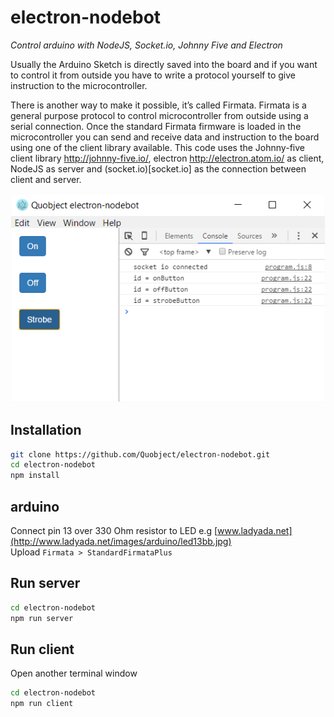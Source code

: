 ﻿# electron-nodebot


*Control arduino with NodeJS, Socket.io, Johnny Five and Electron*

Usually the Arduino Sketch is directly saved into the board and if you want to control it from outside you have to write a protocol yourself to give instruction to the microcontroller.

There is another way to make it possible, it’s called Firmata. Firmata is a general purpose protocol to control microcontroller from outside using a serial connection.
Once the standard Firmata firmware is loaded in the microcontroller you can send and receive data and instruction to the board using one of the client library available.
This code uses the Johnny-five client library http://johnny-five.io/, electron http://electron.atom.io/ as client, NodeJS as server and (socket.io)[socket.io] as the connection between client and server.

![Client](./images/client.png)

## Installation
```bash
git clone https://github.com/Quobject/electron-nodebot.git
cd electron-nodebot
npm install
```

## arduino
Connect pin 13 over 330 Ohm resistor to LED e.g [www.ladyada.net](http://www.ladyada.net/images/arduino/led13bb.jpg)  
Upload `Firmata > StandardFirmataPlus`


## Run server
```bash
cd electron-nodebot
npm run server
```

## Run client
Open another terminal window
```bash
cd electron-nodebot
npm run client
```